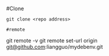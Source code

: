 #Clone
```
git clone <repo address> 

#remote 
```
git remote -v
git remote set-url origin git@github.com:liangguo/mydebenv.git
```
